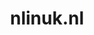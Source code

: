 ---
layout: post
title:  "nlinuk.nl"
internal_url:  "/dutchgov/nlinuk.nl.html"
categories: dutchgov
---
